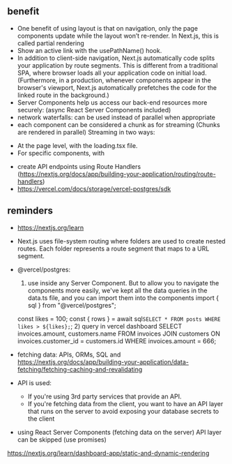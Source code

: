 ## benefit

* One benefit of using layout is that on navigation, only the page components update while the layout won’t re-render. In Next.js, this is called partial rendering
* Show an active link with the usePathName() hook.
* In addition to client-side navigation, Next.js automatically code splits your application by route segments. This is different from a traditional SPA, where browser loads all your application code on initial load.
(Furthermore, in a production, whenever <Link> components appear in the browser's viewport, Next.js automatically prefetches the code for the linked route in the background.)
* Server Components help us access our back-end resources more securely:
 (async React Server Components included)
* network waterfalls: can be used instead of parallel when appropriate
* each component can be considered a chunk as for streaming (Chunks are rendered in parallel)
Streaming in two ways:
 - At the page level, with the loading.tsx file.
 - For specific components, with <Suspense>
* create API endpoints using Route Handlers (https://nextjs.org/docs/app/building-your-application/routing/route-handlers)
* https://vercel.com/docs/storage/vercel-postgres/sdk

## reminders
- https://nextjs.org/learn
- Next.js uses file-system routing where folders are used to create nested routes. Each folder represents a route segment that maps to a URL segment.
-  @vercel/postgres:
    1) use inside any Server Component. But to allow you to navigate the components more easily, we've kept all the data queries in the data.ts file, and you can import them into the components
    import { sql } from "@vercel/postgres";

    const likes = 100;
    const { rows } = await sql`SELECT * FROM posts WHERE likes > ${likes};`;
    2) query in vercel dashboard
    SELECT invoices.amount, customers.name
    FROM invoices
    JOIN customers ON invoices.customer_id = customers.id
    WHERE invoices.amount = 666;
- fetching data: APIs, ORMs, SQL and https://nextjs.org/docs/app/building-your-application/data-fetching/fetching-caching-and-revalidating
- API is used:
    * If you're using 3rd party services that provide an API.
    * If you're fetching data from the client, you want to have an API layer that runs on the server to avoid exposing your database secrets to the client
- using React Server Components (fetching data on the server) API layer can be skipped (use promises)

https://nextjs.org/learn/dashboard-app/static-and-dynamic-rendering